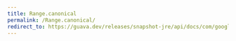 ```yaml
---
title: Range.canonical
permalink: /Range.canonical/
redirect_to: https://guava.dev/releases/snapshot-jre/api/docs/com/google/common/collect/Range.html#canonical-com.google.common.collect.DiscreteDomain-
---
```

